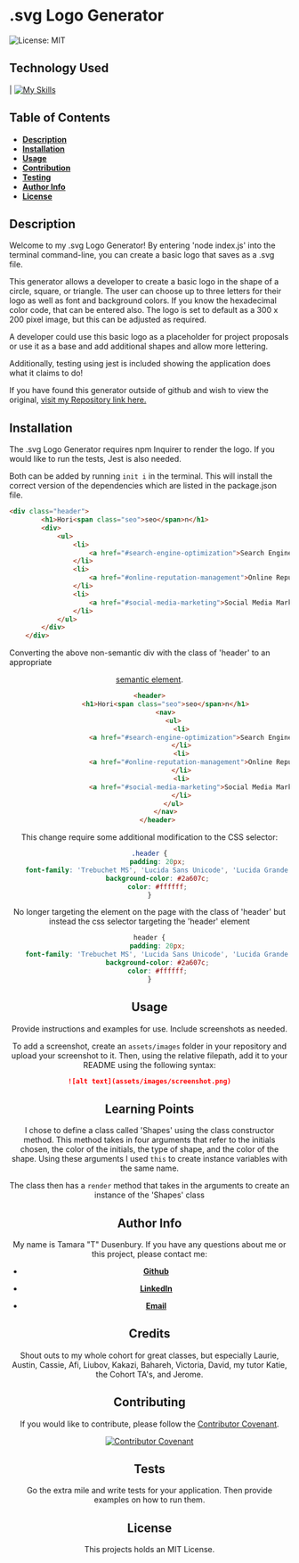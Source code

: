 # .svg Logo Generator

![License: MIT](https://img.shields.io/badge/License-MIT-yellow.svg)

## Technology Used 

| [![My Skills](https://skillicons.dev/icons?i=js,nodejs,vscode,svg,github,jest&theme=light)](https://skillicons.dev) 

## Table of Contents

  - [**Description**](#description)
  - [**Installation**](#installation)
  - [**Usage**](#usage)
  - [**Contribution**](#contributing)
  - [**Testing**](#tests)
  - [**Author Info**](#author-info)
  - [**License**](#license)


## Description 

Welcome to my .svg Logo Generator! By entering 'node index.js' into the terminal command-line, you can create a basic logo that saves as a .svg file.

This generator allows a developer to create a basic logo in the shape of a circle, square, or triangle. The user can choose up to three letters for their logo as well as font and background colors. If you know the hexadecimal color code, that can be entered also. The logo is set to default as a 300 x 200 pixel image, but this can be adjusted as required.

A developer could use this basic logo as a placeholder for project proposals or use it as a base and add additional shapes and allow more lettering. 

Additionally, testing using jest is included showing the application does what it claims to do! 

If you have found this generator outside of github and wish to view the original, [visit my Repository link here.](https://github.com/tdusenbury/SVG-Logo-Generator)


## Installation

The .svg Logo Generator requires npm Inquirer to render the logo. If you would like to run the tests, Jest is also needed.

Both can be added by running `init i` in the terminal. This will install the correct version of the dependencies which are listed in the package.json file.


```html
<div class="header">
        <h1>Hori<span class="seo">seo</span>n</h1>
        <div>
            <ul>
                <li>
                    <a href="#search-engine-optimization">Search Engine Optimization</a>
                </li>
                <li>
                    <a href="#online-reputation-management">Online Reputation Management</a>
                </li>
                <li>
                    <a href="#social-media-marketing">Social Media Marketing</a>
                </li>
            </ul>
        </div>
    </div>
```

Converting the above non-semantic div with the class of 'header' to an appropriate [<header> semantic element](https://www.w3schools.com/html/html5_semantic_elements.asp). 

```html
<header>
        <h1>Hori<span class="seo">seo</span>n</h1>
        <nav>
            <ul>
                <li>
                    <a href="#search-engine-optimization">Search Engine Optimization</a>
                </li>
                <li>
                    <a href="#online-reputation-management">Online Reputation Management</a>
                </li>
                <li>
                    <a href="#social-media-marketing">Social Media Marketing</a>
                </li>
            </ul>
        </nav>
    </header>

```

This change require some additional modification to the CSS selector: 

```css
.header {
    padding: 20px;
    font-family: 'Trebuchet MS', 'Lucida Sans Unicode', 'Lucida Grande', 'Lucida Sans', Arial, sans-serif;
    background-color: #2a607c;
    color: #ffffff;
}
```

No longer targeting the element on the page with the class of 'header' but instead the css selector targeting the 'header' element 

```css
header {
    padding: 20px;
    font-family: 'Trebuchet MS', 'Lucida Sans Unicode', 'Lucida Grande', 'Lucida Sans', Arial, sans-serif;
    background-color: #2a607c;
    color: #ffffff;
}

```

## Usage 

Provide instructions and examples for use. Include screenshots as needed. 

To add a screenshot, create an `assets/images` folder in your repository and upload your screenshot to it. Then, using the relative filepath, add it to your README using the following syntax:

```md
![alt text](assets/images/screenshot.png)
```


## Learning Points 

I chose to define a class called 'Shapes' using the class constructor method. This method takes in four arguments that refer to the initials chosen, the color of the initials, the type of shape, and the color of the shape. Using these arguments I used `this` to create instance variables with the same name.

The class then has a `render` method that takes in the arguments to create an instance of the 'Shapes' class 



## Author Info
My name is Tamara "T" Dusenbury.
If you have any questions about me or this project, please contact me:
  
- [**Github**](https://github.com/tdusenbury)

- [**LinkedIn**](https://linkedin.com/in/tamara-dusenbury-02ab8591)

- [**Email**](mailto:tamara.dusenbury@gmail.com)


## Credits

Shout outs to my whole cohort for great classes, but especially Laurie, Austin, Cassie, Afi, Liubov, Kakazi, Bahareh, Victoria, David, my tutor Katie, the Cohort TA's, and Jerome.

## Contributing

If you would like to contribute, please follow the [Contributor Covenant](https://www.contributor-covenant.org/).

[![Contributor Covenant](https://img.shields.io/badge/Contributor%20Covenant-2.1-4baaaa.svg)](code_of_conduct.md)

## Tests

Go the extra mile and write tests for your application. Then provide examples on how to run them.

## License

This projects holds an MIT License.